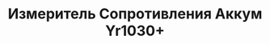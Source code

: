 ---
id: '15'
title: Измеритель Сопротивления Аккум Yr1030+
description: Залог 3000 рублей
price: '500'
order: 15
default_thumbnail_image: images/IMG_20210204_124143_sm.jpg
default_original_image: images/IMG_20210204_124143.jpg
category: content/category/06izmer.md
featured: true
layout: product
---